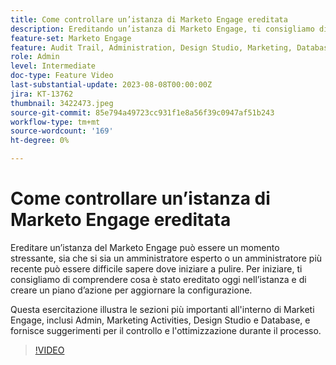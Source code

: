 ```yaml
---
title: Come controllare un’istanza di Marketo Engage ereditata
description: Ereditando un’istanza di Marketo Engage, ti consigliamo di approfondire la conoscenza di tale istanza e di creare un piano d’azione per aggiornare la configurazione. Questo tutorial illustra le sezioni più importanti all’interno del Marketo Engage, tra cui Amministratore, Attività di marketing, Design Studio e Database, e fornisce suggerimenti per il controllo e l’ottimizzazione durante il processo.
feature-set: Marketo Engage
feature: Audit Trail, Administration, Design Studio, Marketing, Database
role: Admin
level: Intermediate
doc-type: Feature Video
last-substantial-update: 2023-08-08T00:00:00Z
jira: KT-13762
thumbnail: 3422473.jpeg
source-git-commit: 85e794a49723cc931f1e8a56f39c0947af51b243
workflow-type: tm+mt
source-wordcount: '169'
ht-degree: 0%

---
```



# Come controllare un’istanza di Marketo Engage ereditata

Ereditare un’istanza del Marketo Engage può essere un momento stressante, sia che si sia un amministratore esperto o un amministratore più recente può essere difficile sapere dove iniziare a pulire. Per iniziare, ti consigliamo di comprendere cosa è stato ereditato oggi nell’istanza e di creare un piano d’azione per aggiornare la configurazione.

Questa esercitazione illustra le sezioni più importanti all&#39;interno di Marketi Engage, inclusi Admin, Marketing Activities, Design Studio e Database, e fornisce suggerimenti per il controllo e l&#39;ottimizzazione durante il processo.

>[!VIDEO](https://video.tv.adobe.com/v/3422473/?learn=on)